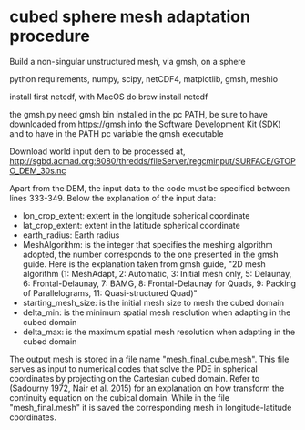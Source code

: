 # cubed sphere mesh adaptation procedure 
Build a non-singular unstructured mesh, via gmsh, on a sphere

python requirements,
numpy, scipy, netCDF4, matplotlib, gmsh, meshio

install first netcdf, with MacOS do
brew install netcdf

the gmsh.py need gmsh bin installed in the pc PATH, 
be sure to have downloaded from https://gmsh.info the Software Development Kit (SDK) 
and to have in the PATH pc variable the gmsh executable


Download world input dem to be processed at,
http://sgbd.acmad.org:8080/thredds/fileServer/regcminput/SURFACE/GTOPO_DEM_30s.nc




Apart from the DEM, the input data to the code must be specified between lines 333-349.
Below the explanation of the input data:
- lon_crop_extent: extent in the longitude spherical coordinate
- lat_crop_extent: extent in the latitude spherical coordinate
- earth_radius: Earth radius
- MeshAlgorithm: is the integer that specifies the meshing algorithm adopted, the number corresponds to the one presented in the gmsh guide. Here is the explanation taken from gmsh guide,
"2D mesh algorithm (1: MeshAdapt, 2: Automatic, 3: Initial mesh only, 5: Delaunay, 6: Frontal-Delaunay, 7: BAMG, 8: Frontal-Delaunay for Quads, 9: Packing of Parallelograms, 11: Quasi-structured Quad)"
- starting_mesh_size: is the initial mesh size to mesh the cubed domain
- delta_min: is the minimum spatial mesh resolution when adapting in the cubed domain
- delta_max: is the maximum spatial mesh resolution when adapting in the cubed domain

The output mesh is stored in a file name "mesh_final_cube.mesh". This file serves as input to numerical codes that solve the PDE in spherical coordinates by projecting on the Cartesian cubed domain. Refer to (Sadourny 1972, Nair et al. 2015) for an explanation on how transform the continuity equation on the cubical domain.
While in the file "mesh_final.mesh" it is saved the corresponding mesh in longitude-latitude coordinates.

